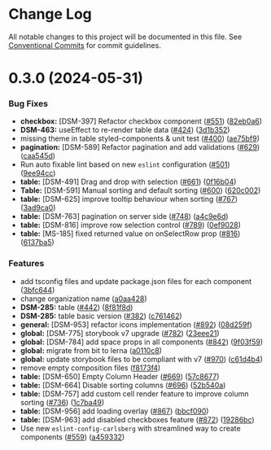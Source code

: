 # Change Log

All notable changes to this project will be documented in this file.
See [Conventional Commits](https://conventionalcommits.org) for commit guidelines.

# 0.3.0 (2024-05-31)

### Bug Fixes

- **checkbox:** [DSM-397] Refactor checkbox component ([#551](https://github.com/CarlsbergGBS/cx-component-library/issues/551)) ([82eb0a6](https://github.com/CarlsbergGBS/cx-component-library/commit/82eb0a62c27c1df768ae94643365942d5f4398e1))
- **DSM-463:** useEffect to re-render table data ([#424](https://github.com/CarlsbergGBS/cx-component-library/issues/424)) ([3d1b352](https://github.com/CarlsbergGBS/cx-component-library/commit/3d1b352b5a919b61c088619ac21378a2ea3ecbd2))
- missing theme in table styled-components & unit test ([#400](https://github.com/CarlsbergGBS/cx-component-library/issues/400)) ([ae75bf9](https://github.com/CarlsbergGBS/cx-component-library/commit/ae75bf9588eefa6db30dec0eb526e85b65e7ffb4))
- **pagination:** [DSM-589] Refactor pagination and add validations ([#629](https://github.com/CarlsbergGBS/cx-component-library/issues/629)) ([caa545d](https://github.com/CarlsbergGBS/cx-component-library/commit/caa545dad76254fcc0893dc4c76cf0792ae40751))
- Run auto fixable lint based on new `eslint` configuration ([#501](https://github.com/CarlsbergGBS/cx-component-library/issues/501)) ([9ee94cc](https://github.com/CarlsbergGBS/cx-component-library/commit/9ee94cc2cd407f717e62d8857b5f20a74e7bbec4))
- **table:** [DSM-491] Drag and drop with selection ([#661](https://github.com/CarlsbergGBS/cx-component-library/issues/661)) ([0f16b04](https://github.com/CarlsbergGBS/cx-component-library/commit/0f16b0405f31d7ccb6865162fa9ca27703421900))
- **Table:** [DSM-591] Manual sorting and default sorting ([#600](https://github.com/CarlsbergGBS/cx-component-library/issues/600)) ([620c002](https://github.com/CarlsbergGBS/cx-component-library/commit/620c0026c1ea7be1e2b8cdd822589a6a58c2ab1a))
- **table:** [DSM-625] improve tooltip behaviour when sorting ([#767](https://github.com/CarlsbergGBS/cx-component-library/issues/767)) ([3ad9ca0](https://github.com/CarlsbergGBS/cx-component-library/commit/3ad9ca087f422f45c7938c78e799c7806bdf21c9))
- **table:** [DSM-763] pagination on server side ([#748](https://github.com/CarlsbergGBS/cx-component-library/issues/748)) ([a4c9e6d](https://github.com/CarlsbergGBS/cx-component-library/commit/a4c9e6df19294d169ae2b87585dcabeb471f3b43))
- **table:** [DSM-816] improve row selection control ([#789](https://github.com/CarlsbergGBS/cx-component-library/issues/789)) ([0ef9028](https://github.com/CarlsbergGBS/cx-component-library/commit/0ef9028c16ba6b571261764710c1cadccfec32c4))
- **table:** [MS-185] fixed returned value on onSelectRow prop ([#816](https://github.com/CarlsbergGBS/cx-component-library/issues/816)) ([6137ba5](https://github.com/CarlsbergGBS/cx-component-library/commit/6137ba5ed45301618cf4c4c3771f5fa93a504fc7))

### Features

- add tsconfig files and update package.json files for each component ([3bfc644](https://github.com/CarlsbergGBS/cx-component-library/commit/3bfc644e1cfc9dbb7cf7a0469e25fce055b53240))
- change organization name ([a0aa428](https://github.com/CarlsbergGBS/cx-component-library/commit/a0aa428f43138af5707a3ff4c0e36b7c056f02e6))
- **DSM-285:** table ([#442](https://github.com/CarlsbergGBS/cx-component-library/issues/442)) ([8f81f8d](https://github.com/CarlsbergGBS/cx-component-library/commit/8f81f8d3436af86fd023d9737245a76a142ad51f))
- **DSM-285:** table basic version ([#382](https://github.com/CarlsbergGBS/cx-component-library/issues/382)) ([c761462](https://github.com/CarlsbergGBS/cx-component-library/commit/c761462ef7ba7d40c6cb549a050e64ba942b919b))
- **general:** [DSM-953] refactor icons implementation ([#892](https://github.com/CarlsbergGBS/cx-component-library/issues/892)) ([08d259f](https://github.com/CarlsbergGBS/cx-component-library/commit/08d259f476ce97e9db8ac41d5eb4773eabca0d37))
- **global:** [DSM-775] storybook v7 upgrade ([#782](https://github.com/CarlsbergGBS/cx-component-library/issues/782)) ([23eee21](https://github.com/CarlsbergGBS/cx-component-library/commit/23eee211673a2351970d70e9f4533f135840540b))
- **global:** [DSM-784] add space props in all components ([#842](https://github.com/CarlsbergGBS/cx-component-library/issues/842)) ([9f03f59](https://github.com/CarlsbergGBS/cx-component-library/commit/9f03f59e7518a99abcea06bacbee989d1ddb0465))
- **global:** migrate from bit to lerna ([a0110c8](https://github.com/CarlsbergGBS/cx-component-library/commit/a0110c8831370dc762c193b17cc593eed381f990))
- **global:** update storybook files to be compliant with v7 ([#970](https://github.com/CarlsbergGBS/cx-component-library/issues/970)) ([c61d4b4](https://github.com/CarlsbergGBS/cx-component-library/commit/c61d4b40a0755becf942ad3f28758a159f8c54e4))
- remove empty composition files ([f8173f4](https://github.com/CarlsbergGBS/cx-component-library/commit/f8173f4a2ecbf80bb7b6ffe848c023ae31819c2d))
- **table:** [DSM-650] Empty Column Header ([#669](https://github.com/CarlsbergGBS/cx-component-library/issues/669)) ([57c8677](https://github.com/CarlsbergGBS/cx-component-library/commit/57c8677e39f8a8fc8e686c71adc5432ebfc91751))
- **table:** [DSM-664] Disable sorting columns ([#696](https://github.com/CarlsbergGBS/cx-component-library/issues/696)) ([52b540a](https://github.com/CarlsbergGBS/cx-component-library/commit/52b540ad62afb63acd7c47f5b01633ed37599fde))
- **table:** [DSM-757] add custom cell render feature to improve column sorting ([#736](https://github.com/CarlsbergGBS/cx-component-library/issues/736)) ([1c7ba49](https://github.com/CarlsbergGBS/cx-component-library/commit/1c7ba496ac26bd55593ba62cf75efe6857f2e387))
- **table:** [DSM-956] add loading overlay ([#867](https://github.com/CarlsbergGBS/cx-component-library/issues/867)) ([bbcf090](https://github.com/CarlsbergGBS/cx-component-library/commit/bbcf09087014c96f56cfe6b97fddf15999584247))
- **table:** [DSM-963] add disabled checkboxes feature ([#872](https://github.com/CarlsbergGBS/cx-component-library/issues/872)) ([19286bc](https://github.com/CarlsbergGBS/cx-component-library/commit/19286bc07dfbaf6d81e8d28bc41df96b97aedce6))
- Use new `eslint-config-carlsberg` with streamlined way to create components ([#559](https://github.com/CarlsbergGBS/cx-component-library/issues/559)) ([a459332](https://github.com/CarlsbergGBS/cx-component-library/commit/a45933215bc0b523220743f17d988d7f1ad5fce6))
